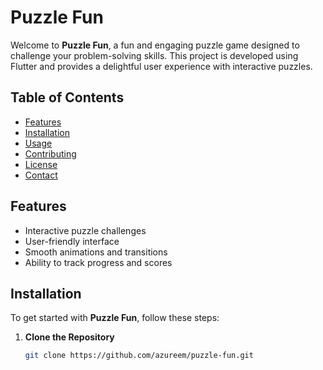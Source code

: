 # Puzzle Fun

Welcome to **Puzzle Fun**, a fun and engaging puzzle game designed to challenge your problem-solving skills. This project is developed using Flutter and provides a delightful user experience with interactive puzzles.

## Table of Contents

- [Features](#features)
- [Installation](#installation)
- [Usage](#usage)
- [Contributing](#contributing)
- [License](#license)
- [Contact](#contact)

## Features

- Interactive puzzle challenges
- User-friendly interface
- Smooth animations and transitions
- Ability to track progress and scores

## Installation

To get started with **Puzzle Fun**, follow these steps:

1. **Clone the Repository**

   ```sh
   git clone https://github.com/azureem/puzzle-fun.git
